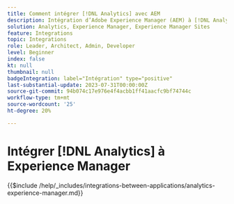 ```yaml
---
title: Comment intégrer [!DNL Analytics] avec AEM
description: Intégration d’Adobe Experience Manager (AEM) à [!DNL Analytics] pour suivre et analyser le comportement des utilisateurs sur votre site web.
solution: Analytics, Experience Manager, Experience Manager Sites
feature: Integrations
topic: Integrations
role: Leader, Architect, Admin, Developer
level: Beginner
index: false
kt: null
thumbnail: null
badgeIntegration: label="Intégration" type="positive"
last-substantial-update: 2023-07-31T00:00:00Z
source-git-commit: 94b074c17e976e4f4acbb1ff41aacfc9bf74744c
workflow-type: tm+mt
source-wordcount: '25'
ht-degree: 20%

---
```



# Intégrer [!DNL Analytics] à Experience Manager 

{{$include /help/_includes/integrations-between-applications/analytics-experience-manager.md}}
